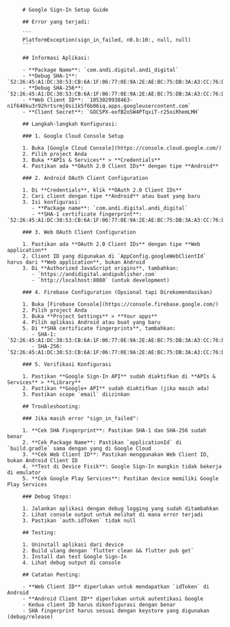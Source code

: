          # Google Sign-In Setup Guide

         ## Error yang terjadi:

         ```
         PlatformException(sign_in_failed, n0.b:10:, null, null)
         ```

         ## Informasi Aplikasi:

         - **Package Name**: `com.andi.digital.andi_digital`
         - **Debug SHA-1**: `52:26:45:A1:DC:38:53:CB:6A:1F:06:77:0E:9A:2E:AE:BC:75:DB:3A:A3:CC:76:D9:53:38:7A:C4:32:B`
         - **Debug SHA-256**: `52:26:45:A1:DC:38:53:CB:6A:1F:06:77:0E:9A:2E:AE:BC:75:DB:3A:A3:CC:76:D9:53:38:7A:C4:32:B`
         - **Web Client ID**: `1053029938463-n1f640ku3r92hrtsrmj0si1k5f6b06iq.apps.googleusercontent.com`
         - **Client Secret**: `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`

         ## Langkah-langkah Konfigurasi:

         ### 1. Google Cloud Console Setup

         1. Buka [Google Cloud Console](https://console.cloud.google.com/)
         2. Pilih project Anda
         3. Buka **APIs & Services** > **Credentials**
         4. Pastikan ada **OAuth 2.0 Client IDs** dengan tipe **Android**

         ### 2. Android OAuth Client Configuration

         1. Di **Credentials**, klik **OAuth 2.0 Client IDs**
         2. Cari client dengan tipe **Android** atau buat yang baru
         3. Isi konfigurasi:
            - **Package name**: `com.andi.digital.andi_digital`
            - **SHA-1 certificate fingerprint**: `52:26:45:A1:DC:38:53:CB:6A:1F:06:77:0E:9A:2E:AE:BC:75:DB:3A:A3:CC:76:D9:53:38:7A:C4:32:B`

         ### 3. Web OAuth Client Configuration

         1. Pastikan ada **OAuth 2.0 Client IDs** dengan tipe **Web application**
         2. Client ID yang digunakan di `AppConfig.googleWebClientId` harus dari **Web application**, bukan Android
         3. Di **Authorized JavaScript origins**, tambahkan:
            - `https://andidigital.andipublisher.com`
            - `http://localhost:8080` (untuk development)

         ### 4. Firebase Configuration (Opsional tapi Direkomendasikan)

         1. Buka [Firebase Console](https://console.firebase.google.com/)
         2. Pilih project Anda
         3. Buka **Project Settings** > **Your apps**
         4. Pilih aplikasi Android atau buat yang baru
         5. Di **SHA certificate fingerprints**, tambahkan:
            - SHA-1: `52:26:45:A1:DC:38:53:CB:6A:1F:06:77:0E:9A:2E:AE:BC:75:DB:3A:A3:CC:76:D9:53:38:7A:C4:32:B`
            - SHA-256: `52:26:45:A1:DC:38:53:CB:6A:1F:06:77:0E:9A:2E:AE:BC:75:DB:3A:A3:CC:76:D9:53:38:7A:C4:32:B`

         ### 5. Verifikasi Konfigurasi

         1. Pastikan **Google Sign-In API** sudah diaktifkan di **APIs & Services** > **Library**
         2. Pastikan **Google+ API** sudah diaktifkan (jika masih ada)
         3. Pastikan scope `email` diizinkan

         ## Troubleshooting:

         ### Jika masih error "sign_in_failed":

         1. **Cek SHA Fingerprint**: Pastikan SHA-1 dan SHA-256 sudah benar
         2. **Cek Package Name**: Pastikan `applicationId` di `build.gradle` sama dengan yang di Google Cloud
         3. **Cek Web Client ID**: Pastikan menggunakan Web Client ID, bukan Android Client ID
         4. **Test di Device Fisik**: Google Sign-In mungkin tidak bekerja di emulator
         5. **Cek Google Play Services**: Pastikan device memiliki Google Play Services

         ### Debug Steps:

         1. Jalankan aplikasi dengan debug logging yang sudah ditambahkan
         2. Lihat console output untuk melihat di mana error terjadi
         3. Pastikan `auth.idToken` tidak null

         ## Testing:

         1. Uninstall aplikasi dari device
         2. Build ulang dengan `flutter clean && flutter pub get`
         3. Install dan test Google Sign-In
         4. Lihat debug output di console

         ## Catatan Penting:

         - **Web Client ID** diperlukan untuk mendapatkan `idToken` di Android
         - **Android Client ID** diperlukan untuk autentikasi Google
         - Kedua client ID harus dikonfigurasi dengan benar
         - SHA fingerprint harus sesuai dengan keystore yang digunakan (debug/release)
